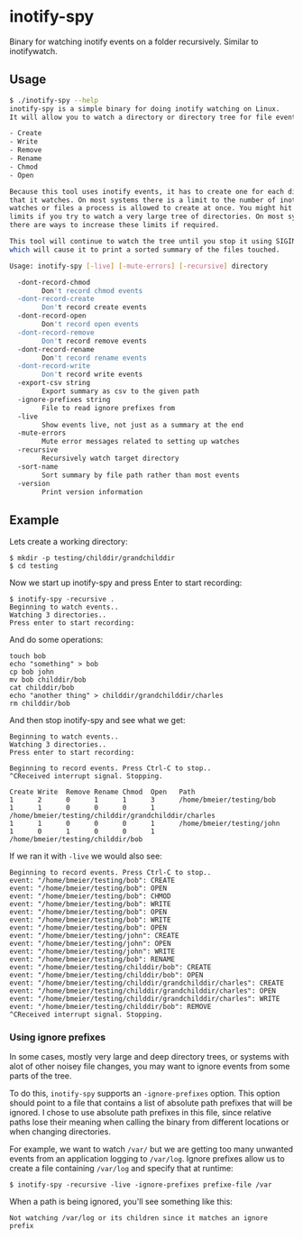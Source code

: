 # inotify-spy

Binary for watching inotify events on a folder recursively. Similar to inotifywatch.

## Usage

```bash
$ ./inotify-spy --help
inotify-spy is a simple binary for doing inotify watching on Linux.
It will allow you to watch a directory or directory tree for file events:

- Create
- Write
- Remove
- Rename
- Chmod
- Open

Because this tool uses inotify events, it has to create one for each directory
that it watches. On most systems there is a limit to the number of inotify
watches or files a process is allowed to create at once. You might hit these
limits if you try to watch a very large tree of directories. On most systems
there are ways to increase these limits if required.

This tool will continue to watch the tree until you stop it using SIGINT (Ctrl-C)
which will cause it to print a sorted summary of the files touched.

Usage: inotify-spy [-live] [-mute-errors] [-recursive] directory

  -dont-record-chmod
        Don't record chmod events
  -dont-record-create
        Don't record create events
  -dont-record-open
        Don't record open events
  -dont-record-remove
        Don't record remove events
  -dont-record-rename
        Don't record rename events
  -dont-record-write
        Don't record write events
  -export-csv string
        Export summary as csv to the given path
  -ignore-prefixes string
        File to read ignore prefixes from
  -live
        Show events live, not just as a summary at the end
  -mute-errors
        Mute error messages related to setting up watches
  -recursive
        Recursively watch target directory
  -sort-name
        Sort summary by file path rather than most events
  -version
        Print version information
```

## Example

Lets create a working directory:

```
$ mkdir -p testing/childdir/grandchilddir
$ cd testing
```

Now we start up inotify-spy and press Enter to start recording:

```
$ inotify-spy -recursive .
Beginning to watch events..
Watching 3 directories..
Press enter to start recording:

```

And do some operations:

```
touch bob
echo "something" > bob
cp bob john
mv bob childdir/bob
cat childdir/bob
echo "another thing" > childdir/grandchilddir/charles
rm childdir/bob
```

And then stop inotify-spy and see what we get:

```
Beginning to watch events..
Watching 3 directories..
Press enter to start recording:

Beginning to record events. Press Ctrl-C to stop..
^CReceived interrupt signal. Stopping.

Create Write  Remove Rename Chmod  Open   Path
1      2      0      1      1      3      /home/bmeier/testing/bob
1      1      0      0      0      1      /home/bmeier/testing/childdir/grandchilddir/charles
1      1      0      0      0      1      /home/bmeier/testing/john
1      0      1      0      0      1      /home/bmeier/testing/childdir/bob
```

If we ran it with `-live` we would also see:

```
Beginning to record events. Press Ctrl-C to stop..
event: "/home/bmeier/testing/bob": CREATE
event: "/home/bmeier/testing/bob": OPEN
event: "/home/bmeier/testing/bob": CHMOD
event: "/home/bmeier/testing/bob": WRITE
event: "/home/bmeier/testing/bob": OPEN
event: "/home/bmeier/testing/bob": WRITE
event: "/home/bmeier/testing/bob": OPEN
event: "/home/bmeier/testing/john": CREATE
event: "/home/bmeier/testing/john": OPEN
event: "/home/bmeier/testing/john": WRITE
event: "/home/bmeier/testing/bob": RENAME
event: "/home/bmeier/testing/childdir/bob": CREATE
event: "/home/bmeier/testing/childdir/bob": OPEN
event: "/home/bmeier/testing/childdir/grandchilddir/charles": CREATE
event: "/home/bmeier/testing/childdir/grandchilddir/charles": OPEN
event: "/home/bmeier/testing/childdir/grandchilddir/charles": WRITE
event: "/home/bmeier/testing/childdir/bob": REMOVE
^CReceived interrupt signal. Stopping.
```

### Using ignore prefixes

In some cases, mostly very large and deep directory trees, or systems with
alot of other noisey file changes, you may want to ignore events from some
parts of the tree.

To do this, `inotify-spy` supports an `-ignore-prefixes` option. This option
should point to a file that contains a list of absolute path prefixes that will
be ignored. I chose to use absolute path prefixes in this file, since relative
paths lose their meaning when calling the binary from different locations or
when changing directories.

For example, we want to watch `/var/` but we are getting too many unwanted
events from an application logging to `/var/log`. Ignore prefixes allow us
to create a file containing `/var/log` and specify that at runtime:

```
$ inotify-spy -recursive -live -ignore-prefixes prefixe-file /var
```

When a path is being ignored, you'll see something like this:

```
Not watching /var/log or its children since it matches an ignore prefix
```
